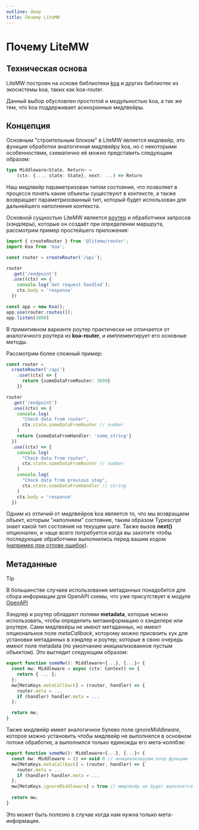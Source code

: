 ```yaml
---
outline: deep
title: Почему LiteMW
---
```


# Почему LiteMW

## Техническая основа
<span class="text-brand-1">LiteMW</span> 
построен на основе библиотеки
[koa](https://koajs.com/) 
и других библиотек из экосистемы koa, таких как koa-router.

Данный выбор обусловлен простотой и модульностью koa, а так же тем, что koa поддерживает
асинхронные мидлвейры. 

## Концепция
Основным "строительным блоком" в
<span class="text-brand-1">LiteMW</span>
является мидлвейр, это функция обработки аналогичная мидлвейру koa, но с некоторыми особенностями, 
схематично её можно представить следующим образом:

```ts
type Middleware<State, Return> = 
    (ctx: {..., state: State}, next: ...) => Return
```

Наш мидлвейр параметризован типом состояния, что позволяет в процессе понять какие объекты существуют в контексте,
а также возвращает параметризованный тип, который будет использован для дальнейшего наполнения контекста.

Основной сущностью LiteMW является [роутер](router) и обработчики запросов (хэндлеры), которые он создаёт при
определении маршрута, рассмотрим пример простейшего приложения:
```ts
import { createRouter } from '@litemw/router';
import Koa from 'koa';

const router = createRouter('/api');

router
  .get('/endpoint')
  .use((ctx) => {
    console.log(`Get request handled`);
    ctx.body = 'response'
  })

const app = new Koa();
app.use(router.routes());
app.listen(3000)
```

В примитивном варианте роутер практически не отличается от аналогичного роутера из **koa-router**, и имплементирует
его основные методы.

Рассмотрим более сложный пример:
```ts {12,19,23}
const router =
  createRouter('/api')
    .use((ctx) => {
      return {someDataFromRouter: 3000}
    })

router
  .get('/endpoint')
  .use((ctx) => {
    console.log(
      "Check data from router",
      ctx.state.someDataFromRouter // number
    )   
    return {someDataFromHandler: 'some_string'}
  })
  .use((ctx) => {
    console.log(
      "Check data from router",
      ctx.state.someDataFromRouter // number
    )
    console.log(
      "Check data from previous step",
      ctx.state.someDataFromHandler // string
    )
    ctx.body = 'response'
  })
```

Одним из отличий от мидлвейров koa является то, что мы возвращаем объект, которым "наполняем" состояние,
таким образом 
<span class="text-indigo-2">Typescript</span> знает какой тип состояния на текущем шаге.
Также вызов **next()** опционален, и чаще всего потребуется когда вы захотите
чтобы последующие обработчики выполнились перед вашим кодом
([например при отлове ошибок](TODO)).

## Метаданные 

> [!Tip]
> В большинстве случаев использование метаданных понадобится для сбора информации для OpenAPI схемы, 
> что уже присутствует в модуле [OpenAPI](openapi)

Хэндлер и роутер обладают полями **metadata**, которые можно использовать, чтобы
определить метаинформацию о хэнделере или роутере.
Сами мидлвейры не имеют метаданных, но имеют опциональное поле *metaCallback*, 
которому можно присвоить хук для установки метаданных в хэндлер и роутер; которые в свою очередь
имеют поле metadata (по умолчанию инициализованное пустым объектом). 
Это выглядит следующим образом:

```ts
export function someMw(): Middleware<{...}, {...}> {
  const mw: Middleware = async (ctx: Context) => {
    return { ... };
  };
  mw[MetaKeys.metaCallback] = (router, handler) => {
    router.meta = ...
    if (handler) handler.meta = ...
  };

  return mw;
}
```

Также мидлвейр имеет аналогичное булево поле *ignoreMiddleware*, которое можно установить чтобы мидлвейр не 
выполнялся в основном потоке обработке, а выполнился только единожды его мета-коллбэк:
```ts
export function someMw(): Middleware<{...}, {...}> {
  const mw: Middleware = () => void 0 // инициализируем noop функцию 
  mw[MetaKeys.metaCallback] = (router, handler) => {
    router.meta = ...
    if (handler) handler.meta = ...
  };
  mw[MetaKeys.ignoreMiddleware] = true // мидлвейр не будет выполнятся при обработке запроса
  
  return mw;
}
```

Это может быть полезно в случае когда нам нужна только мета-информация.